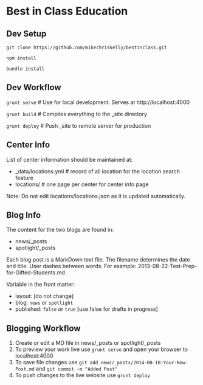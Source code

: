 # Best in Class Education

## Dev Setup
```git clone https://github.com/mikechriskelly/bestinclass.git```

```npm install```

```bundle install```

## Dev Workflow
```grunt serve``` # Use for local development. Serves at http://localhost:4000

```grunt build``` # Compiles everything to the _site directory

```grunt deploy``` # Push _site to remote server for production

## Center Info
List of center information should be maintained at:
- _data/locations.yml # record of all location for the location search feature
- locations/ # one page per center for center info page

Note: Do not edit locations/locations.json as it is updated automatically.

## Blog Info
The content for the two blogs are found in:
- news/_posts
- spotlight/_posts

Each blog post is a MarkDown text file. The filename determines the date and title. User dashes between words. For example:
2013-08-22-Test-Prep-for-Gifted-Students.md

Variable in the front matter:
- layout: [do not change]
- blog: ```news``` or ```spotlight```
- published: ```false``` or ```true``` [use false for drafts in progress]

## Blogging Workflow

1. Create or edit a MD file in news/_posts or spotlight/_posts
2. To preview your work live use ```grunt serve``` and open your browser to localhost:4000
3. To save file changes use ```git add news/_posts/2014-08-18-Your-New-Post.md``` and ```git commit -m "Added Post"```
4. To push changes to the live website use ```grunt deploy```